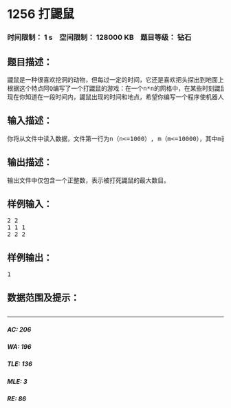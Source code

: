# 1256 打鼹鼠   
### 时间限制： 1 s&nbsp;&nbsp;&nbsp;&nbsp;空间限制： 128000 KB&nbsp;&nbsp;&nbsp;&nbsp;题目等级： 钻石  
## 题目描述：  

<pre>
鼹鼠是一种很喜欢挖洞的动物，但每过一定的时间，它还是喜欢把头探出到地面上来透透气的。
根据这个特点阿Q编写了一个打鼹鼠的游戏：在一个n*n的网格中，在某些时刻鼹鼠会在某一个网格探出头来透透气。你可以控制一个机器人来打鼹鼠，如果i时刻鼹鼠在某个网格中出现，而机器人也处于同一网格的话，那么这个鼹鼠就会被机器人打死。而机器人每一时刻只能够移动一格或停留在原地不动。机器人的移动是指从当前所处的网格移向相邻的网格，即从坐标为（i,j）的网格移向(i-1, j),(i+1, j),(i,j-1),(i,j+1)四个网格，机器人不能走出整个n*n的网格。游戏开始时，你可以自由选定机器人的初始位置。
现在你知道在一段时间内，鼹鼠出现的时间和地点，希望你编写一个程序使机器人在这一段时间内打死尽可能多的鼹鼠。
</pre>
  
  
## 输入描述：  

<pre>
你将从文件中读入数据，文件第一行为n（n<=1000）, m（m<=10000），其中m表示在这一段时间内出现的鼹鼠的个数，接下来的m行每行有三个数据time,x,y表示有一只鼹鼠在游戏开始后time个时刻，在第x行第y个网格里出现了一只鼹鼠。Time按递增的顺序给出。注意同一时刻可能出现多只鼹鼠，但同一时刻同一地点只可能出现一只鼹鼠。
</pre>
  
  
## 输出描述：  

<pre>
输出文件中仅包含一个正整数，表示被打死鼹鼠的最大数目。
</pre>
  
  
## 样例输入：  

<pre>
2 2
1 1 1
2 2 2
</pre>
  
  
## 样例输出：  

<pre>
1
</pre>
  
  
## 数据范围及提示：  

<pre>
</pre>
  
  
***  

##### AC: 206  
##### WA: 196  
##### TLE: 136  
##### MLE: 3  
##### RE: 86  
